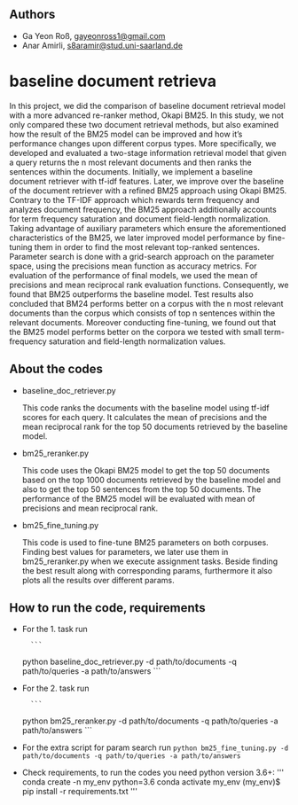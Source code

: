 ## Authors
- Ga Yeon Roß, gayeonross1@gmail.com
- Anar Amirli, s8aramir@stud.uni-saarland.de

# baseline document retrieva
In this project, we did the comparison of baseline document retrieval model with a more advanced re-ranker method, Okapi BM25. In this study, we not only compared these two document retrieval methods, but also examined how the result of the BM25 model can be improved and how it’s performance changes upon different corpus types. More specifically, we developed and evaluated a two-stage information retrieval model that given a query returns the n most relevant documents and then ranks the sentences within the documents. Initially, we implement a baseline document retriever with tf-idf features. Later, we improve over the baseline of the document retriever with a refined BM25 approach using Okapi BM25. Contrary to the TF-IDF approach which rewards term frequency and analyzes document frequency, the BM25 approach additionally accounts for term frequency saturation and document field-length normalization. Taking advantage of auxiliary parameters which ensure the aforementioned characteristics of the BM25, we later improved model performance by fine-tuning them in order to find the most relevant top-ranked sentences. Parameter search is done with a grid-search approach on the parameter space, using the precisions mean function as accuracy metrics. For evaluation of the performance of final models, we used the mean of precisions and mean reciprocal rank evaluation functions. Consequently, we found that BM25 outperforms the baseline model. Test results also concluded that BM24 performs better on a corpus with the n most relevant documents than the corpus which consists of top n sentences within the relevant documents. Moreover conducting fine-tuning, we found out that the BM25 model performs better on the corpora we tested with small term-frequency saturation and field-length normalization values.

## About the codes 

- baseline_doc_retriever.py
	
	This code ranks the documents with the baseline model using tf-idf scores for each query. 
	It calculates the mean of precisions and the mean reciprocal rank for the top 50 documents retrieved by the baseline model.

- bm25_reranker.py 

	This code uses the Okapi BM25 model to get the top 50 documents based on the top 1000 documents retrieved by the baseline model and also to get the top 50 sentences from the top 50 documents.
	The performance of the BM25 model will be evaluated with mean of precisions and mean reciprocal rank. 

- bm25_fine_tuning.py

	This code is used to fine-tune BM25 parameters on both corpuses. Finding best values for parameters, we later use them in bm25_reranker.py when we execute assignment tasks. Beside finding the best result along with corresponding params, furthermore it also plots all the results over different params.


## How to run the code, requirements

- For the 1. task run

    	```
	python baseline_doc_retriever.py -d path/to/documents -q path/to/queries -a path/to/answers
    	```
- For the 2. task run 

    	```
	python bm25_reranker.py  -d path/to/documents -q path/to/queries -a path/to/answers
    	```

- For the extra script for param search run
    	```
	python bm25_fine_tuning.py -d path/to/documents -q path/to/queries -a path/to/answers
    	```
- Check requirements, to run the codes you need python version 3.6+:
	'''
	conda create -n my_env python=3.6
	conda activate my_env
	(my_env)$ pip install -r requirements.txt 
	'''
